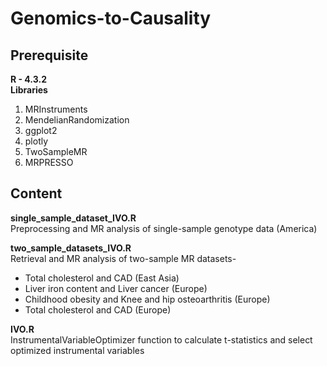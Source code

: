 # Genomics-to-Causality

## Prerequisite
**R - 4.3.2** <br />
**Libraries**
1. MRInstruments 
2. MendelianRandomization
3. ggplot2
4. plotly
5. TwoSampleMR
6. MRPRESSO

## Content

**single_sample_dataset_IVO.R** <br />
Preprocessing and MR analysis of single-sample genotype data (America)

**two_sample_datasets_IVO.R** <br />
Retrieval and MR analysis of two-sample MR datasets-
  - Total cholesterol and CAD (East Asia)
  - Liver iron content and Liver cancer (Europe)
  - Childhood obesity and Knee and hip osteoarthritis (Europe)
  - Total cholesterol and CAD (Europe)

**IVO.R** <br />
InstrumentalVariableOptimizer function to calculate t-statistics and select optimized instrumental variables
